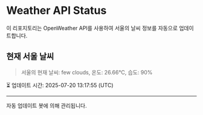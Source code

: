 
# Weather API Status

이 리포지토리는 OpenWeather API를 사용하여 서울의 날씨 정보를 자동으로 업데이트합니다.

## 현재 서울 날씨
> 서울의 현재 날씨: few clouds, 온도: 26.66°C, 습도: 90%

⏳ 업데이트 시간: 2025-07-20 13:17:55 (UTC)

---
자동 업데이트 봇에 의해 관리됩니다.
